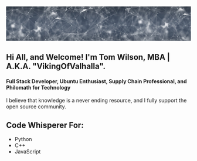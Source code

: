 ![](https://raw.githubusercontent.com/VikingOfValhalla/VikingOfValhalla/main/banner-gaa30b56aa_1280%20(1).jpg)
## Hi All, and Welcome! I'm Tom Wilson, MBA | A.K.A. "VikingOfValhalla".
#### Full Stack Developer, Ubuntu Enthusiast, Supply Chain Professional, and Philomath for Technology
I believe that knowledge is a never ending resource, and I fully support the open source community.

## Code Whisperer For:
- Python
- C++
- JavaScript
<!--
**VikingOfValhalla/VikingOfValhalla** is a ✨ _special_ ✨ repository because its `README.md` (this file) appears on your GitHub profile.

Here are some ideas to get you started:

- 🔭 I’m currently working on ...
- 🌱 I’m currently learning ...
- 👯 I’m looking to collaborate on ...
- 🤔 I’m looking for help with ...
- 💬 Ask me about ...
- 📫 How to reach me: ...
- 😄 Pronouns: ...
- ⚡ Fun fact: ...
-->

